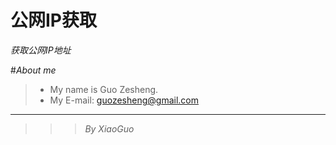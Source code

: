 # 公网IP获取
_获取公网IP地址_


#_About me_

>* My name is Guo Zesheng.
>* My E-mail: guozesheng@gmail.com

***

>>>_By XiaoGuo_

